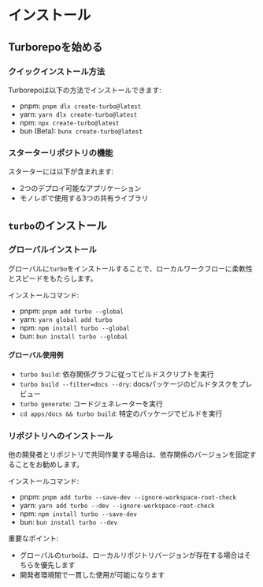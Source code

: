 # インストール

## Turborepoを始める

### クイックインストール方法
Turborepoは以下の方法でインストールできます:
- pnpm: `pnpm dlx create-turbo@latest`
- yarn: `yarn dlx create-turbo@latest`
- npm: `npx create-turbo@latest`
- bun (Beta): `bunx create-turbo@latest`

### スターターリポジトリの機能
スターターには以下が含まれます:
- 2つのデプロイ可能なアプリケーション
- モノレポで使用する3つの共有ライブラリ

## `turbo`のインストール

### グローバルインストール
グローバルに`turbo`をインストールすることで、ローカルワークフローに柔軟性とスピードをもたらします。

インストールコマンド:
- pnpm: `pnpm add turbo --global`
- yarn: `yarn global add turbo`
- npm: `npm install turbo --global`
- bun: `bun install turbo --global`

#### グローバル使用例
- `turbo build`: 依存関係グラフに従ってビルドスクリプトを実行
- `turbo build --filter=docs --dry`: docsパッケージのビルドタスクをプレビュー
- `turbo generate`: コードジェネレーターを実行
- `cd apps/docs && turbo build`: 特定のパッケージでビルドを実行

### リポジトリへのインストール
他の開発者とリポジトリで共同作業する場合は、依存関係のバージョンを固定することをお勧めします。

インストールコマンド:
- pnpm: `pnpm add turbo --save-dev --ignore-workspace-root-check`
- yarn: `yarn add turbo --dev --ignore-workspace-root-check`
- npm: `npm install turbo --save-dev`
- bun: `bun install turbo --dev`

重要なポイント:
- グローバルの`turbo`は、ローカルリポジトリバージョンが存在する場合はそちらを優先します
- 開発者環境間で一貫した使用が可能になります
